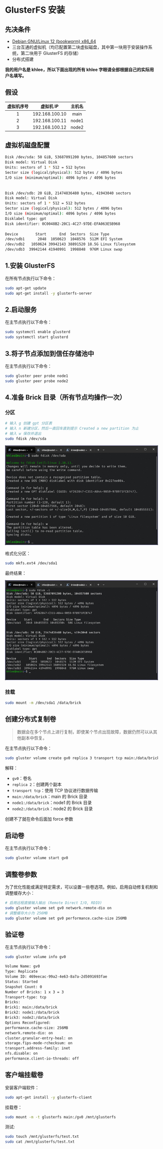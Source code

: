 # GlusterFS 安装

## 先决条件

- [Debian GNU/Linux 12 (bookworm) x86_64](https://mirrors.tuna.tsinghua.edu.cn/debian-cd/)
- 三台互通的虚拟机（均已配置第二块虚拟磁盘，其中第一块用于安装操作系统，第二块用于 GlusterFS 的存储）
- 分布式搭建

**我的用户名是 khlee，所以下面出现的所有 khlee 字眼请全部根据自己的实际用户名填写。**

## 假设

| 虚拟机序号 |   虚拟机 IP    | 主机名 |
| :--------: | :------------: | :----: |
|     1      | 192.168.100.10 |  main  |
|     2      | 192.168.100.11 | node1  |
|     3      | 192.168.100.12 | node2  |

## 虚拟机磁盘配置

```bash
Disk /dev/sda: 50 GiB, 53687091200 bytes, 104857600 sectors
Disk model: Virtual Disk
Units: sectors of 1 * 512 = 512 bytes
Sector size (logical/physical): 512 bytes / 4096 bytes
I/O size (minimum/optimal): 4096 bytes / 4096 bytes


Disk /dev/sdb: 20 GiB, 21474836480 bytes, 41943040 sectors
Disk model: Virtual Disk
Units: sectors of 1 * 512 = 512 bytes
Sector size (logical/physical): 512 bytes / 4096 bytes
I/O size (minimum/optimal): 4096 bytes / 4096 bytes
Disklabel type: gpt
Disk identifier: 0C0048B2-20C1-4C27-97DE-EFA063E5B968

Device        Start      End  Sectors  Size Type
/dev/sdb1      2048  1050623  1048576  512M EFI System
/dev/sdb2   1050624 39942143 38891520 18.5G Linux filesystem
/dev/sdb3  39942144 41940991  1998848  976M Linux swap
```

## 1.安装 GlusterFS

在所有节点执行以下命令：

```bash
sudo apt-get update
sudo apt-get install -y glusterfs-server
```

## 2.启动服务

在主节点执行以下命令：

```bash
sudo systemctl enable glusterd
sudo systemctl start glusterd
```

## 3.将子节点添加到信任存储池中

在主节点执行以下命令：

```bash
sudo gluster peer probe node1
sudo gluster peer probe node2
```

## 4.准备 Brick 目录（所有节点均操作一次）

### 分区

```bash
# 输入 g 创建 gpt 分区表
# 输入 n 新建分区，然后一直回车直到提示 Created a new partition 为止
# 输入 w 保存并退出
sudo fdisk /dev/sda
```

![创建 GPT 分区表](./images/4_1.png)

格式化分区：

```bash
sudo mkfs.ext4 /dev/sda1
```

最终结果：

![分区信息](./images/4_2.png)

### 挂载

```bash
sudo mount -m /dev/sda1 /data/brick
```

## 创建分布式复制卷

> 数据会在多个节点上进行复制，即使某个节点出现故障，数据仍然可以从其他副本中恢复。

在主节点执行以下命令：

```bash
sudo gluster volume create gv0 replica 3 transport tcp main:/data/brick node1:/data/brick node2:/data/brick
```

解释：

- `gv0`：卷名
- `replica 2`：创建两个副本
- `transport tcp`：使用 TCP 协议进行数据传输
- `main:/data/brick`：main 的 Brick 目录
- `node1:/data/brick`：node1 的 Brick 目录
- `node2:/data/brick`：node2 的 Brick 目录

创建不了就在命令后面加 force 参数

## 启动卷

在主节点执行以下命令：

```bash
sudo gluster volume start gv0
```

## 调整卷参数

为了优化性能或满足特定需求，可以设置一些卷选项。例如，启用自动修复机制和调整缓存大小：

```bash
# 启用远程直接输入输出 (Remote Direct I/O, RDIO)
sudo gluster volume set gv0 network.remote-dio on
# 调整缓存大小为 256MB
sudo gluster volume set gv0 performance.cache-size 256MB
```

## 验证卷

在主节点执行以下命令：

```bash
sudo gluster volume info gv0
```

```bash
Volume Name: gv0
Type: Replicate
Volume ID: 469eecac-99a2-4e63-8a7a-2d5091693fae
Status: Started
Snapshot Count: 0
Number of Bricks: 1 x 3 = 3
Transport-type: tcp
Bricks:
Brick1: main:/data/brick
Brick2: node1:/data/brick
Brick3: node2:/data/brick
Options Reconfigured:
performance.cache-size: 256MB
network.remote-dio: on
cluster.granular-entry-heal: on
storage.fips-mode-rchecksum: on
transport.address-family: inet
nfs.disable: on
performance.client-io-threads: off
```

## 客户端挂载卷

安装客户端软件：

```bash
sudo apt-get install -y glusterfs-client
```

挂载卷：

```bash
sudo mount -m -t glusterfs main:/gv0 /mnt/glusterfs
```

测试:

```bash
sudo touch /mnt/glusterfs/test.txt
sudo cat /mnt/glusterfs/test.txt
```
